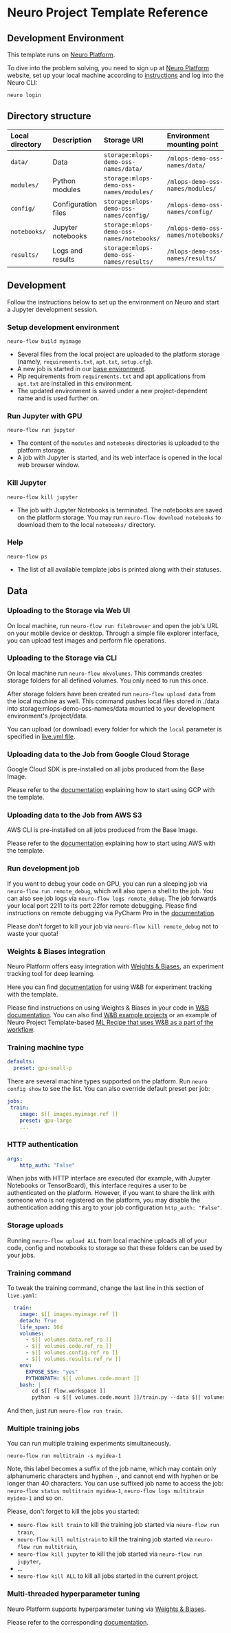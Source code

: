 # Neuro Project Template Reference

## Development Environment

This template runs on [Neuro Platform](https://neu.ro). 

To dive into the problem solving, you need to sign up at [Neuro Platform](https://neu.ro) website, set up your local machine according to [instructions](https://neu.ro/docs) and log into the Neuro CLI:

```shell
neuro login
```

## Directory structure

| Local directory | Description | Storage URI | Environment mounting point |
|:--------------- |:----------- |:----------- |:-------------------------- | 
| `data/` | Data | `storage:mlops-demo-oss-names/data/` | `/mlops-demo-oss-names/data/` | 
| `modules/` | Python modules | `storage:mlops-demo-oss-names/modules/` | `/mlops-demo-oss-names/modules/` |
| `config/` | Configuration files | `storage:mlops-demo-oss-names/config/` | `/mlops-demo-oss-names/config/` |
| `notebooks/` | Jupyter notebooks | `storage:mlops-demo-oss-names/notebooks/` | `/mlops-demo-oss-names/notebooks/` |
| `results/` | Logs and results | `storage:mlops-demo-oss-names/results/` | `/mlops-demo-oss-names/results/` |

## Development

Follow the instructions below to set up the environment on Neuro and start a Jupyter development session.

### Setup development environment 

```shell
neuro-flow build myimage
```

* Several files from the local project are uploaded to the platform storage (namely, `requirements.txt`,  `apt.txt`, `setup.cfg`).
* A new job is started in our [base environment](https://hub.docker.com/r/neuromation/base). 
* Pip requirements from `requirements.txt` and apt applications from `apt.txt` are installed in this environment.
* The updated environment is saved under a new project-dependent name and is used further on.

### Run Jupyter with GPU 

```shell
neuro-flow run jupyter
```

* The content of the `modules` and `notebooks` directories is uploaded to the platform storage.
* A job with Jupyter is started, and its web interface is opened in the local web browser window.

### Kill Jupyter

```shell 
neuro-flow kill jupyter
```

* The job with Jupyter Notebooks is terminated. The notebooks are saved on the platform storage. You may run `neuro-flow download notebooks` to download them to the local `notebooks/` directory.

### Help

```shell 
neuro-flow ps
```

* The list of all available template jobs is printed along with their statuses.


## Data

### Uploading to the Storage via Web UI

On local machine, run `neuro-flow run filebrowser` and open the job's URL on your mobile device or desktop.
Through a simple file explorer interface, you can upload test images and perform file operations.

### Uploading to the Storage via CLI

On local machine run `neuro-flow mkvolumes`. This commands creates storage folders for all defined volumes. You only need to run this once.

After storage folders have been created run `neuro-flow upload data` from the local machine as well. This command pushes local files stored in ./data into storage:mlops-demo-oss-names/data mounted to your development environment's /project/data.

You can upload (or download) every folder for which the `local` parameter is specified in [live.yml file](./.neuro/live.yml).

### Uploading data to the Job from Google Cloud Storage

Google Cloud SDK is pre-installed on all jobs produced from the Base Image.

Please refer to the [documentation](https://docs.neu.ro/toolbox/accessing-object-storage-in-gcp) explaining how to start using GCP with the template.

### Uploading data to the Job from AWS S3

AWS CLI is pre-installed on all jobs produced from the Base Image.

Please refer to the [documentation](https://docs.neu.ro/toolbox/accessing-object-storage-in-aws) explaining how to start using AWS with the template.

### Run development job

If you want to debug your code on GPU, you can run a sleeping job via `neuro-flow run remote_debug`, which will also open a shell to the job. You can also see job logs via `neuro-flow logs remote_debug`. The job forwards your local port 2211 to its port 22for remote debugging.
Please find instructions on remote debugging via PyCharm Pro in the [documentation](https://neu.ro/docs/remote_debugging_pycharm). 

Please don't forget to kill your job via `neuro-flow kill remote_debug` not to waste your quota!   

### Weights & Biases integration

Neuro Platform offers easy integration with [Weights & Biases](https://www.wandb.com), an experiment tracking tool for deep learning.

Here you can find [documentation](https://docs.neu.ro/toolbox/experiment-tracking-with-weights-and-biases) for using W&B for experiment tracking with the template.
 
Please find instructions on using Weights & Biases in your code in [W&B documentation](https://docs.wandb.com/library/api/examples).
You can also find [W&B example projects](https://github.com/wandb/examples) or an example of Neuro Project Template-based 
[ML Recipe that uses W&B as a part of the workflow](https://neu.ro/docs/cookbook/ml-recipe-hier-attention). 


### Training machine type

```yaml
defaults:
  preset: gpu-small-p
```

There are several machine types supported on the platform. Run `neuro config show` to see the list. You can also override default preset per job:

```yaml
jobs:
 train:
    image: $[[ images.myimage.ref ]]
    preset: gpu-large
    ...
```

### HTTP authentication

```yaml
args:
    http_auth: "False"
```

When jobs with HTTP interface are executed (for example, with Jupyter Notebooks or TensorBoard), this interface requires a user to be authenticated on the platform. However, if you want to share the link with someone who is not registered on the platform, you may disable the authentication adding this arg to your job configuration `http_auth: "False"`.

### Storage uploads

Running `neuro-flow upload ALL` from local machine uploads all of your code, config and notebooks to storage so that these folders can be used by your jobs.

### Training command

To tweak the training command, change the last line in this section of `live.yaml`:
 
```yaml
  train:
    image: $[[ images.myimage.ref ]]
    detach: True
    life_span: 10d
    volumes:
      - $[[ volumes.data.ref_ro ]]
      - $[[ volumes.code.ref_ro ]]
      - $[[ volumes.config.ref_ro ]]
      - $[[ volumes.results.ref_rw ]]
    env:
      EXPOSE_SSH: "yes"
      PYTHONPATH: $[[ volumes.code.mount ]]
    bash: |
        cd $[[ flow.workspace ]]
        python -u $[[ volumes.code.mount ]]/train.py --data $[[ volumes.data.mount ]]
```

And then, just run `neuro-flow run train`.

### Multiple training jobs

You can run multiple training experiments simultaneously.

```shell
neuro-flow run multitrain -s myidea-1
```

Note, this label becomes a suffix of the job name, which may contain only alphanumeric characters and hyphen `-`, and cannot end with hyphen or be longer than 40 characters. You can use suffixed job name to access the job: `neuro-flow status multitrain myidea-1`, `neuro-flow logs multitrain myidea-1` and so on.

Please, don't forget to kill the jobs you started:
- `neuro-flow kill train` to kill the training job started via `neuro-flow run train`,
- `neuro-flow kill multistrain` to kill the training job started via `neuro-flow run multitrain`,
- `neuro-flow kill jupyter` to kill the job started via `neuro-flow run jupyter`,
- ...
- `neuro-flow kill ALL` to kill all jobs started in the current project.

### Multi-threaded hyperparameter tuning

Neuro Platform supports hyperparameter tuning via [Weights & Biases](https://www.wandb.com/articles/running-hyperparameter-sweeps-to-pick-the-best-model-using-w-b).

Please refer to the corresponding [documentation](https://docs.neu.ro/toolbox/hyperparameter-tuning-with-weights-and-biases).
